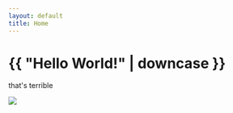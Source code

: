 ```yaml
---
layout: default
title: Home
---
```

<h1>{{ "Hello World!" | downcase }}</h1>
<p>that's terrible</p>
<img src="https://kprofiles.com/wp-content/uploads/2018/09/IZone-1.jpg"> 